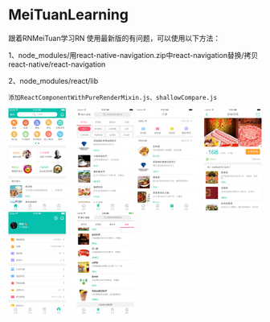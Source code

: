# MeiTuanLearning
跟着RNMeiTuan学习RN
使用最新版的有问题，可以使用以下方法：

1、node_modules/用react-native-navigation.zip中react-navigation替换/拷贝react-native/react-navigation

2、node_modules/react/lib
 
	添加ReactComponentWithPureRenderMixin.js、shallowCompare.js
	
	
<img src="https://github.com/MisterZhouZhou/MeiTuanLearning/blob/master/screenshot/iOS_0.png" width=250px heith=400px margin=10/>


	
<img src="https://github.com/MisterZhouZhou/MeiTuanLearning/blob/master/screenshot/iOS_1.png" width=250px heith=400px margin=10/>



<img src="https://github.com/MisterZhouZhou/MeiTuanLearning/blob/master/screenshot/iOS_2.png" width=250px heith=400px margin=10/>
